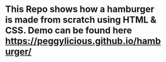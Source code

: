 # This Repo shows how a hamburger is made from scratch using HTML & CSS. Demo can be found here https://peggylicious.github.io/hamburger/

